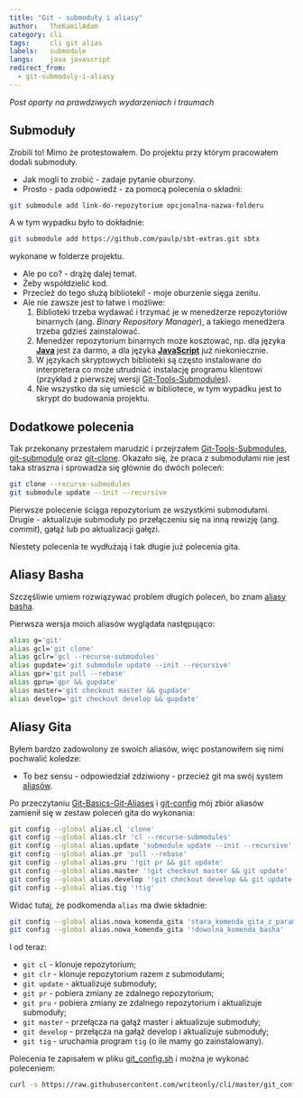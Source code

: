 ```yaml
---
title: "Git - submoduły i aliasy"
author:   TheKamilAdam
category: cli
tags:     cli git alias
labels:   submodule
langs:    java javascript
redirect_from:
  - git-submoduly-i-aliasy
---
```


*Post oparty na prawdziwych wydarzeniach i traumach*

## Submoduły

Zrobili to!
Mimo że protestowałem.
Do projektu przy którym pracowałem dodali submoduły.

- Jak mogli to zrobić - zadaje pytanie oburzony.
- Prosto - pada odpowiedź - za pomocą polecenia o składni:
```bash
git submodule add link-do-repozytorium opcjonalna-nazwa-folderu
```
A w tym wypadku było to dokładnie:
```bash
git submodule add https://github.com/paulp/sbt-extras.git sbtx
```
wykonane w folderze projektu.

- Ale po co? - drążę dalej temat.
- Żeby współdzielić kod.
- Przecież do tego służą biblioteki! - moje oburzenie sięga zenitu.
- Ale nie zawsze jest to łatwe i możliwe:
  1. Biblioteki trzeba wydawać i trzymać je w menedżerze repozytoriów binarnych (ang. *Binary Repository Manager*),
a takiego menedżera trzeba gdzieś zainstalować.
  2. Menedżer repozytorium binarnych może kosztować, np. dla języka **[Java](/posts-by-langs/java)** jest za darmo, a dla języka **[JavaScript](/posts-by-langs/javascript)** już niekoniecznie.
  3. W językach skryptowych biblioteki są często instalowane do interpretera
  co może utrudniać instalację programu klientowi
(przykład z pierwszej wersji [Git-Tools-Submodules](<https://git-scm.com/book/en/v1/Git-Tools-Submodules>)).
  4. Nie wszystko da się umieścić w bibliotece, w tym wypadku jest to skrypt do budowania projektu.

## Dodatkowe polecenia
Tak przekonany przestałem marudzić
 i przejrzałem [Git-Tools-Submodules](<https://git-scm.com/book/en/v2/Git-Tools-Submodules>),
 [git-submodule](<https://git-scm.com/docs/git-submodule>)
 oraz [git-clone](<https://git-scm.com/docs/git-clone>).
 Okazało się, że praca z submodułami nie jest taka straszna i sprowadza się głównie do dwóch poleceń:

```bash
git clone --recurse-submodules
git submodule update --init --recursive
```
Pierwsze polecenie ściąga repozytorium ze wszystkimi submodułami.
Drugie - aktualizuje submoduły po przełączeniu się na inną rewizję (ang. *commit*), gałąź lub po aktualizacji gałęzi.

Niestety polecenia te wydłużają i tak długie już polecenia gita.

## Aliasy Basha

Szczęśliwie umiem rozwiązywać problem długich poleceń,
bo znam [aliasy basha](/cli/2018/08/30/alias-komenda-powloki-bash.html).

Pierwsza wersja moich aliasów wyglądała następująco:
```bash
alias g='git'
alias gcl='git clone'
alias gclr='gcl --recurse-submodules'
alias gupdate='git submodule update --init --recursive'
alias gpr='git pull --rebase'
alias gpru='gpr && gupdate'
alias master='git checkout master && gupdate'
alias develop='git checkout develop && gupdate'
```

## Aliasy Gita

Byłem bardzo zadowolony ze swoich aliasów, więc postanowiłem się nimi pochwalić koledze:
- To bez sensu - odpowiedział zdziwiony -
przecież git ma swój system [aliasów](<https://git-scm.com/book/en/v2/Git-Basics-Git-Aliases>).

Po przeczytaniu [Git-Basics-Git-Aliases](<https://git-scm.com/book/en/v2/Git-Basics-Git-Aliases>)
i [git-config](<https://git-scm.com/docs/git-config>)
mój zbiór aliasów zamienił się w zestaw poleceń gita do wykonania:

```bash
git config --global alias.cl 'clone'
git config --global alias.clr 'cl --recurse-submodules'
git config --global alias.update 'submodule update --init --recursive'
git config --global alias.pr 'pull --rebase'
git config --global alias.pru '!git pr && git update'
git config --global alias.master '!git checkout master && git update'
git config --global alias.develop '!git checkout develop && git update'
git config --global alias.tig '!tig'
```
Widać tutaj, że podkomenda `alias` ma dwie składnie:
```bash
git config --global alias.nowa_komenda_gita 'stara_komenda_gita_z_parametrami'
git config --global alias.nowa_komenda_gita '!dowolna_komenda_basha'
```

I od teraz:
* `git cl` - klonuje repozytorium;
* `git clr` - klonuje repozytorium razem z submodułami;
* `git update` - aktualizuje submoduły;
* `git pr` - pobiera zmiany ze zdalnego repozytorium;
* `git pru` - pobiera zmiany ze zdalnego repozytorium i aktualizuje submoduły;
* `git master` - przełącza na gałąź master i aktualizuje submoduły;
* `git develop` - przełącza na gałąź develop i aktualizuje submoduły;
* `git tig` - uruchamia program `tig` (o ile mamy go zainstalowany).

Polecenia te zapisałem w pliku [git_config.sh](<https://github.com/writeonly/cli/blob/master/git_config.sh>)
i można je wykonać poleceniem:
```bash
curl -s https://raw.githubusercontent.com/writeonly/cli/master/git_config.sh | bash
```
